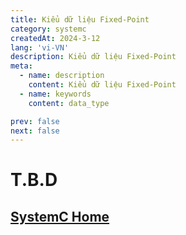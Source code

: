 ```yaml
---
title: Kiểu dữ liệu Fixed-Point
category: systemc
createdAt: 2024-3-12
lang: 'vi-VN'
description: Kiểu dữ liệu Fixed-Point
meta:
  - name: description
    content: Kiểu dữ liệu Fixed-Point
  - name: keywords
    content: data_type

prev: false
next: false
---
```



# T.B.D


## [SystemC Home](/danh-muc/systemc.md)
